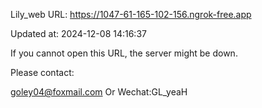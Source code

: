 Lily_web URL: https://1047-61-165-102-156.ngrok-free.app

Updated at: 2024-12-08 14:16:37

If you cannot open this URL, the server might be down.

Please contact: 

goley04@foxmail.com Or Wechat:GL_yeaH